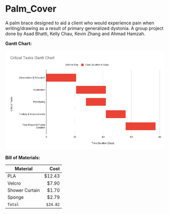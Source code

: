 # Palm_Cover
A palm brace designed to aid a client who would experience pain when writing/drawing as a result of primary generalized dystonia. A group project done by Asad Bhatti, Kelly Chau, Kevin Zhang and Ahmad Hamzah.

**Gantt Chart:**

![alt text](https://github.com/Asad-K-Bhatti/Palm_Cover/blob/master/Critical%20Tasks%20Gantt%20Chart.png?raw=true)

**Bill of Materials:**

| Material       | Cost          |
| -------------- | -------------:|
| PLA            |        $12.43 |
| Velcro         |         $7.90 |
| Shower Curtain |         $1.70 |
| Sponge         |         $2.79 |
| `Total`        |      `$24.82` |
